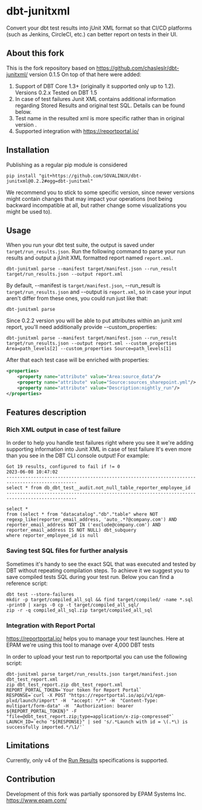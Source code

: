 # dbt-junitxml

Convert your dbt test results into jUnit XML format so that CI/CD platforms (such as Jenkins, CircleCI, etc.)
can better report on tests in their UI.

## About this fork

This is the fork repository based on https://github.com/chasleslr/dbt-junitxml/ version 0.1.5
On top of that here were added:
1. Support of DBT Core 1.3+ (originally it supported only up to 1.2). Versions 0.2.x Tested on DBT 1.5
2. In case of test failures Junit XML contains additional information regarding Stored Results and original test SQL. Details can be found below.
3. Test name in the resulted xml is more specific rather than in original version .
4. Supported integration with https://reportportal.io/

## Installation

Publishing as a regular pip module is considered

```shell
pip install "git+https://github.com/SOVALINUX/dbt-junitxml@0.2.2#egg=dbt-junitxml"
```

We recommend you to stick to some specific version, since newer versions might contain changes that may impact your operations (not being backward incompatible at all, but rather change some visualizations you might be used to).

## Usage

When you run your dbt test suite, the output is saved under `target/run_results.json`. Run the following command
to parse your run results and output a jUnit XML formatted report named `report.xml`.

```shell
dbt-junitxml parse --manifest target/manifest.json --run_result target/run_results.json --output report.xml
```

By default, --manifest is `target/manifest.json`, --run_result is `target/run_results.json` and --output is `report.xml`, so in case your input aren't differ from these ones, you could run just like that:

```shell
dbt-junitxml parse
```

Since 0.2.2 version you will be able to put attributes within an junit xml report,
you'll need additionally provide --custom_properties:

```shell
dbt-junitxml parse --manifest target/manifest.json --run_result target/run_results.json --output report.xml --custom_properties Area=path_levels[2] --custom_properties Source=path_levels[1]
```

After that each test case will be enriched with properties:
```xml
<properties>
    <property name="attribute" value="Area:source_data"/>
    <property name="attribute" value="Source:sources_sharepoint.yml"/>
    <property name="attribute" value="Description:nightly_run"/>
</properties>
```

## Features description

### Rich XML output in case of test failure

In order to help you handle test failures right where you see it we're adding supporting information into Junit XML in case of test failure
It's even more than you see in the DBT CLI console output!
For example:

```
Got 19 results, configured to fail if != 0
2023-06-08 10:47:02
------------------------------------------------------------------------------------------------
select * from db_dbt_test__audit.not_null_table_reporter_employee_id
------------------------------------------------------------------------------------------------

select *
from (select * from "datacatalog"."db"."table" where NOT regexp_like(reporter_email_address, 'auto_.*?@company.com') AND reporter_email_address NOT IN ('exclude@company.com') AND reporter_email_address IS NOT NULL) dbt_subquery
where reporter_employee_id is null
```

### Saving test SQL files for further analysis

Sometimes it's handy to see the exact SQL that was executed and tested by DBT without repeating compilation steps.
To achieve it we suggest you to save compiled tests SQL during your test run.
Below you can find a reference script:
```shell
dbt test --store-failures
mkdir -p target/compiled_all_sql && find target/compiled/ -name *.sql -print0 | xargs -0 cp -t target/compiled_all_sql/
zip -r -q compiled_all_sql.zip target/compiled_all_sql
```

### Integration with Report Portal

https://reportportal.io/ helps you to manage your test launches. Here at EPAM we're using this tool to manage over 4,000 DBT tests

In order to upload your test run to reportportal you can use the following script:
```shell
dbt-junitxml parse target/run_results.json target/manifest.json dbt_test_report.xml
zip dbt_test_report.zip dbt_test_report.xml
REPORT_PORTAL_TOKEN=`Your token for Report Portal`
RESPONSE=`curl -X POST "https://reportportal.io/api/v1/epm-plxd/launch/import" -H  "accept: */*" -H  "Content-Type: multipart/form-data" -H  "Authorization: bearer ${REPORT_PORTAL_TOKEN}" -F "file=@dbt_test_report.zip;type=application/x-zip-compressed"`
LAUNCH_ID=`echo "${RESPONSE}" | sed 's/.*Launch with id = \(.*\) is successfully imported.*/\1/'`
```

## Limitations

Currently, only v4 of the [Run Results](https://docs.getdbt.com/reference/artifacts/run-results-json) specifications is supported.

## Contribution

Development of this fork was partially sponsored by EPAM Systems Inc. https://www.epam.com/
